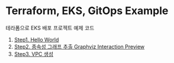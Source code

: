 # Terraform, EKS, GitOps Example

테라폼으로 EKS 배포 프로젝트 예제 코드

1. [Step1. Hello World](https://github.com/esperar/hcl-eks-gitops/tree/master/helloworld)
2. [Step2. 종속성 그래프 추출 Graphviz Interaction Preview](https://github.com/esperar/hcl-eks-gitops/tree/master/helloworld)
3. [Step3. VPC 생성](https://github.com/esperar/hcl-eks-gitops/tree/master/vpc)

